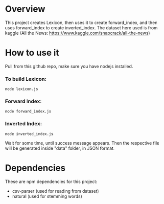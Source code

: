 # Overview
This project creates Lexicon, then uses it to create forward_index, and then uses forward_index to create inverted_index.
The dataset here used is from kaggle (All the News:  https://www.kaggle.com/snapcrack/all-the-news)


# How to use it
Pull from this github repo, make sure you have nodejs installed.


### To build Lexicon:
`node lexicon.js`

### Forward Index:
`node forward_index.js`

### Inverted Index:
`node inverted_index.js`

Wait for some time, until success message appears. Then the respective file will be generated inside "data" folder, in JSON format.


# Dependencies
These are npm dependencies for this project:
* csv-parser (used for reading from dataset)
* natural (used for stemming words)